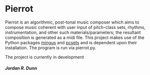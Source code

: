 <h1>Pierrot</h1>

<p>Pierrot is an algorithmic, post-tonal music composer which aims to compose music coherent with user input of pitch-class sets, rhythms, instrumentation, and other such materials/parameters; the resultant composition is generated as a midi file. This project makes use of the Python packages <a href="https://code.google.com/p/mingus/", title="mingus">mingus</a> and <a href="https://code.google.com/p/pcsets/", title="pcsets">pcsets</a> and is dependent upon their installation. The program is run via pierrot.py.</p>

<p>The project is currently in development</p>

<h5>Jordan R. Dunn</h5>